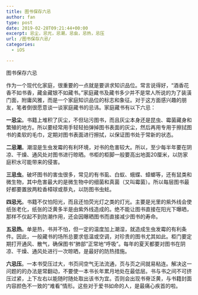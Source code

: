 ```yaml
---
title: 图书保存六忌
author: fan
type: post
date: 2019-02-28T09:21:44+00:00
excerpt: 忌尘，忌光，忌潮，忌虫，忌热，忌压
url: /图书保存六忌/
categories:
  - iOS

---
```

图书保存六忌
  
作为一个现代化家庭，很重要的一点就是要讲求知识品位。常言说得好，“酒香花香不如书香，藏金藏银不如藏书。”家庭藏书及藏书多少并不是常人所说的为了装潢门面，附庸风雅，而是一个家庭知识品位的标志和象征。对于这方面感兴趣的朋友，笔者倒很愿意谈一谈家庭藏书的忌讳。家庭藏书有以下六忌：
  
**一忌尘**。书籍上堆积了灰尘，不但玷污图书，而且灰尘本身还是昆虫、霉菌藏身和繁殖的地方。所以要经常用手轻轻拍弹掉图书表面的灰尘，然后再用专用于擦拭图书的柔软的毛巾，定期对图书表面进行擦拭，以保证图书处于常新的状态。
  
**二忌潮**。潮湿是生虫发霉的有利环境，对书的危害较大。所以，至少每半年要在阴凉、干燥、通风处对图书进行晾晒。书柜的柜脚一般要高出地面20厘米，以防家庭积水可能带来的侵害。
  
**三忌虫**。破坏图书的害虫很多，常见的有书虱、白蚁、蛾蝶、蟑螂等，还有鼠类和微生物，其中危害最大的是微生物中的细菌和真菌（又叫霉菌）。所以每层图书最好都要置放两粒香樟球或萘丸，以防图书虫蛀。
  
**四忌光**。书籍不仅怕阳光，而且还怕荧光灯之类的灯光。主要是光里的紫外线会使纸张老化，纸张的泛黄多半是由紫外线造成的。绝不能让图书直接在阳光下曝晒，那样不仅起不到防潮作用，还会因曝晒图书而直接减少图书的寿命。
  
**五忌热**。单是热，书并不怕，但一定的温度加上潮湿，就造成生虫发霉的有利条件。因此，一般藏书的场所总要求低温或空调，对珍贵的图书尤其如此。柜门要定期打开通风、散气，确保图书“肺部”正常地“呼吸”。每年的夏天都要对图书在阴凉、干燥、通风处进行一次晾晒，是最好的防热措施。
  
**六忌压**。一本书受压过大，书页间空气无法流通，页与页之间就易粘连。解决这一问题的的办法是常翻动，不要使一本书长年累月地处在最低层。书与书之间不可挤压过紧，上下左右以能随时随处取出该书为宜。否则会出现书脊泛黄，与书籍封面内容颜色不一致的“难看”情形。这些对于爱书如命的人，是最痛心疾首的啦。